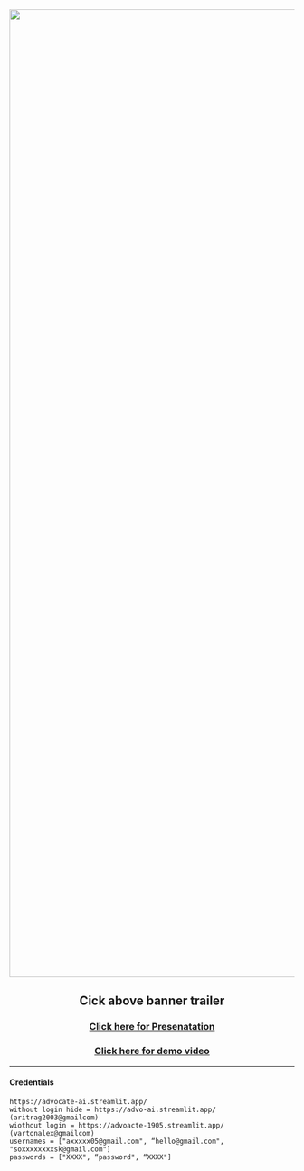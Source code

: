 
<div align="center">
<a href="https://youtu.be/j869V86b8xw?si=_g4-Ie6kxF1SLLLo"><img width="1710" alt="image" src="https://github.com/user-attachments/assets/b6bc117e-e5a1-4d83-8818-44d976d9b8f8"></a>
<h2>Cick above banner trailer</h2>
</div>

<div align="center">
  <h3><a href="https://www.canva.com/design/DAF9acQPwZY/eZCRkBwmv-GMIkckjOGv1w/view?utm_content=DAF9acQPwZY&utm_campaign=designshare&utm_medium=link&utm_source=editor">Click here for Presenatation</a></h3>
  <h3><a href="https://www.canva.com/design/DAF9acQPwZY/eZCRkBwmv-GMIkckjOGv1w/view?utm_content=DAF9acQPwZY&utm_campaign=designshare&utm_medium=link&utm_source=editor">Click here for demo video</a></h3>
</div>



<hr>

#### Credentials
```
https://advocate-ai.streamlit.app/
without login hide = https://advo-ai.streamlit.app/ (aritrag2003@gmailcom)
wiothout login = https://advoacte-1905.streamlit.app/  (vartonalex@gmailcom)
usernames = ["axxxxx05@gmail.com", “hello@gmail.com", "soxxxxxxxxsk@gmail.com"]
passwords = ["XXXX", “password", “XXXX"]
```
